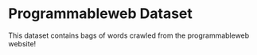 # Programmableweb Dataset

This dataset contains bags of words crawled from the programmableweb website!
